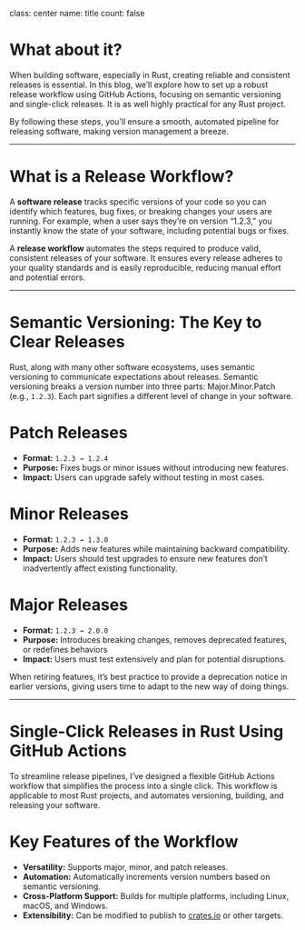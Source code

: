 class: center
name: title
count: false

# What about it?

When building software, especially in Rust, creating reliable and consistent releases is essential. In this blog, we’ll explore how to set up a robust release workflow using GitHub Actions, focusing on semantic versioning and single-click releases. It is as well highly practical for any Rust project.

By following these steps, you’ll ensure a smooth, automated pipeline for releasing software, making version management a breeze.

---

# What is a Release Workflow?

A **software release** tracks specific versions of your code so you can identify which features, bug fixes, or breaking changes your users are running. For example, when a user says they’re on version “1.2.3,” you instantly know the state of your software, including potential bugs or fixes.

A **release workflow** automates the steps required to produce valid, consistent releases of your software. It ensures every release adheres to your quality standards and is easily reproducible, reducing manual effort and potential errors.

---

# Semantic Versioning: The Key to Clear Releases

Rust, along with many other software ecosystems, uses semantic versioning to communicate expectations about releases. Semantic versioning breaks a version number into three parts: Major.Minor.Patch (e.g., `1.2.3`). Each part signifies a different level of change in your software.

# Patch Releases

- **Format:** `1.2.3 → 1.2.4` 
- **Purpose:** Fixes bugs or minor issues without introducing new features.  
- **Impact:** Users can upgrade safely without testing in most cases.  

# Minor Releases

- **Format:** `1.2.3 → 1.3.0`
- **Purpose:** Adds new features while maintaining backward compatibility.
- **Impact:** Users should test upgrades to ensure new features don’t inadvertently affect existing functionality.

# Major Releases

- **Format:** `1.2.3 → 2.0.0`
- **Purpose:** Introduces breaking changes, removes deprecated features, or redefines behaviors
- **Impact:** Users must test extensively and plan for potential disruptions.

When retiring features, it’s best practice to provide a deprecation notice in earlier versions, giving users time to adapt to the new way of doing things.

---

# Single-Click Releases in Rust Using GitHub Actions

To streamline release pipelines, I’ve designed a flexible GitHub Actions workflow that simplifies the process into a single click. This workflow is applicable to most Rust projects, and automates versioning, building, and releasing your software.

# Key Features of the Workflow

- **Versatility:** Supports major, minor, and patch releases.
- **Automation:** Automatically increments version numbers based on semantic versioning.
- **Cross-Platform Support:** Builds for multiple platforms, including Linux, macOS, and Windows.
- **Extensibility:** Can be modified to publish to [crates.io](https://crates.io/) or other targets.

